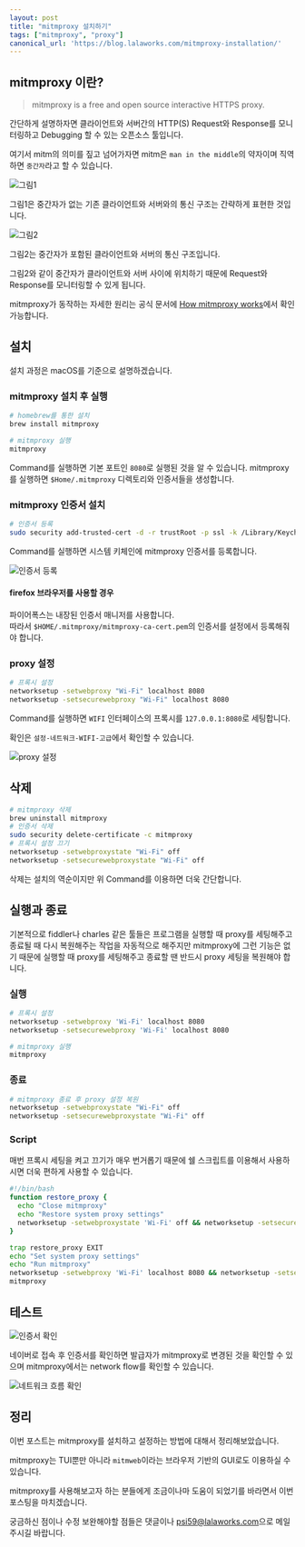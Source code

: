 ```yaml
---
layout: post
title: "mitmproxy 설치하기"
tags: ["mitmproxy", "proxy"]
canonical_url: 'https://blog.lalaworks.com/mitmproxy-installation/'
---
```


## mitmproxy 이란?
> mitmproxy is a free and open source interactive HTTPS proxy.

간단하게 설명하자면 클라이언트와 서버간의 HTTP(S) Request와 Response를 모니터링하고 Debugging 할 수 있는 오픈소스 툴입니다.

여기서 mitm의 의미를 짚고 넘어가자면 mitm은 `man in the middle`의 약자이며 직역하면 `중간자`라고 할 수 있습니다.

![그림1](/images/2020-08-09-mitmproxy-installation/req-res.jpg)

그림1은 중간자가 없는 기존 클라이언트와 서버와의 통신 구조는 간략하게 표현한 것입니다.

![그림2](/images/2020-08-09-mitmproxy-installation/req-res-with-mitm.jpg)

그림2는 중간자가 포함된 클라이언트와 서버의 통신 구조입니다.

그림2와 같이 중간자가 클라이언트와 서버 사이에 위치하기 때문에 Request와 Response를 모니터링할 수 있게 됩니다.

mitmproxy가 동작하는 자세한 원리는 공식 문서에 [How mitmproxy works](https://docs.mitmproxy.org/stable/concepts-howmitmproxyworks/)에서 확인 가능합니다.

## 설치

설치 과정은 macOS를 기준으로 설명하겠습니다.

### mitmproxy 설치 후 실행
```bash
# homebrew를 통한 설치
brew install mitmproxy

# mitmproxy 실행
mitmproxy
```
Command를 실행하면 기본 포트인 `8080`로 실행된 것을 알 수 있습니다.
mitmproxy를 실행하면 `$Home/.mitmproxy` 디렉토리와  인증서들을 생성합니다.

### mitmproxy 인증서 설치
```bash
# 인증서 등록
sudo security add-trusted-cert -d -r trustRoot -p ssl -k /Library/Keychains/System.keychain $HOME/.mitmproxy/mitmproxy-ca-cert.pem 
```

Command를 실행하면 시스템 키체인에 mitmproxy 인증서를 등록합니다.

![인증서 등록](/images/2020-08-09-mitmproxy-installation/certificates-registration.png)

#### firefox 브라우저를 사용할 경우
파이어폭스는 내장된 인증서 매니저를 사용합니다.  
따라서 `$HOME/.mitmproxy/mitmproxy-ca-cert.pem`의 인증서를 설정에서 등록해줘야 합니다.

### proxy 설정
```bash
# 프록시 설정
networksetup -setwebproxy "Wi-Fi" localhost 8080
networksetup -setsecurewebproxy "Wi-Fi" localhost 8080
```

Command를 실행하면 `WIFI` 인터페이스의 프록시를 `127.0.0.1:8080`로 세팅합니다.

확인은 `설정-네트워크-WIFI-고급`에서 확인할 수 있습니다.

![proxy 설정](/images/2020-08-09-mitmproxy-installation/proxy-setting.png)

## 삭제
```bash
# mitmproxy 삭제
brew uninstall mitmproxy
# 인증서 삭제
sudo security delete-certificate -c mitmproxy
# 프록시 설정 끄기
networksetup -setwebproxystate "Wi-Fi" off
networksetup -setsecurewebproxystate "Wi-Fi" off
```

삭제는 설치의 역순이지만 위 Command를 이용하면 더욱 간단합니다.

## 실행과 종료

기본적으로 fiddler나 charles 같은 툴들은 프로그램을 실행할 때 proxy를 세팅해주고 종료될 때 다시 복원해주는 작업을 자동적으로 해주지만 mitmproxy에 그런 기능은 없기 때문에 실행할 때 proxy를 세팅해주고 종료할 땐 반드시 proxy 세팅을 복원해야 합니다.

### 실행 
```bash
# 프록시 설정
networksetup -setwebproxy 'Wi-Fi' localhost 8080 
networksetup -setsecurewebproxy 'Wi-Fi' localhost 8080

# mitmproxy 실행
mitmproxy
```

### 종료
```bash
# mitmproxy 종료 후 proxy 설정 복원
networksetup -setwebproxystate "Wi-Fi" off
networksetup -setsecurewebproxystate "Wi-Fi" off
```

### Script
매번 프록시 세팅을 켜고 끄기가 매우 번거롭기 때문에 쉘 스크립트를 이용해서 사용하시면 더욱 편하게 사용할 수 있습니다.

```sh
#!/bin/bash
function restore_proxy {
  echo "Close mitmproxy"
  echo "Restore system proxy settings"
  networksetup -setwebproxystate 'Wi-Fi' off && networksetup -setsecurewebproxystate 'Wi-Fi' off
}

trap restore_proxy EXIT
echo "Set system proxy settings"
echo "Run mitmproxy"
networksetup -setwebproxy 'Wi-Fi' localhost 8080 && networksetup -setsecurewebproxy 'Wi-Fi' localhost 8080
mitmproxy
```

## 테스트

![인증서 확인](/images/2020-08-09-mitmproxy-installation/certificates.png)

네이버로 접속 후 인증서를 확인하면 발급자가 mitmproxy로 변경된 것을 확인할 수 있으며 mitmproxy에서는 network flow를 확인할 수 있습니다.

![네트워크 흐름 확인](/images/2020-08-09-mitmproxy-installation/network-flow.png)

## 정리

이번 포스트는 mitmproxy를 설치하고 설정하는 방법에 대해서 정리해보았습니다.

mitmproxy는 TUI뿐만 아니라 `mitmweb`이라는 브라우저 기반의 GUI로도 이용하실 수 있습니다.

mitmproxy를 사용해보고자 하는 분들에게 조금이나마 도움이 되었기를 바라면서 이번 포스팅을 마치겠습니다.

궁금하신 점이나 수정 보완해야할 점들은 댓글이나 [psi59@lalaworks.com](mailto:psi59@lalaworks.com)으로 메일 주시길 바랍니다.
